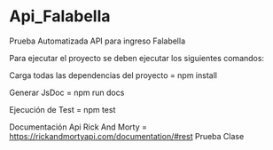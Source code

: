 # Api_Falabella
Prueba Automatizada API para ingreso Falabella


Para ejecutar el proyecto se deben ejecutar los siguientes comandos:

Carga todas las dependencias del proyecto = npm install 

Generar JsDoc = npm run docs

Ejecución de Test = npm test

Documentación Api Rick And Morty = https://rickandmortyapi.com/documentation/#rest
Prueba Clase